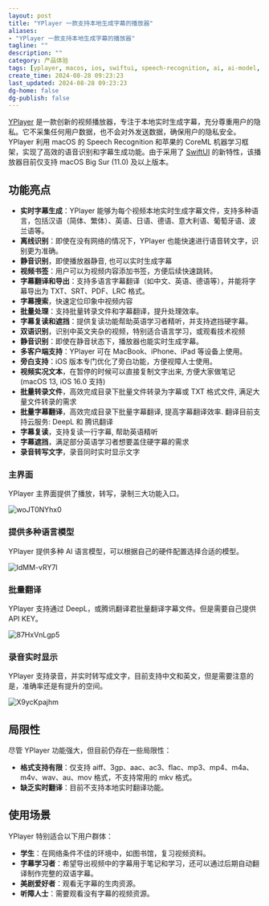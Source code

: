 ```yaml
---
layout: post
title: "YPlayer 一款支持本地生成字幕的播放器"
aliases:
- "YPlayer 一款支持本地生成字幕的播放器"
tagline: ""
description: ""
category: 产品体验
tags: [yplayer, macos, ios, swiftui, speech-recognition, ai, ai-model, ai-transcript, transcript, subtitle, subtitle-transcript]
create_time: 2024-08-28 09:23:23
last_updated: 2024-08-28 09:23:23
dg-home: false
dg-publish: false
---
```


[YPlayer](https://www.engineerdraft.com/yplayer/) 是一款创新的视频播放器，专注于本地实时生成字幕，充分尊重用户的隐私。它不采集任何用户数据，也不会对外发送数据，确保用户的隐私安全。YPlayer 利用 macOS 的 Speech Recognition 和苹果的 CoreML 机器学习框架，实现了高效的语音识别和字幕生成功能。由于采用了 [SwiftUI](https://developer.apple.com/xcode/swiftui/) 的新特性，该播放器目前仅支持 macOS Big Sur (11.0) 及以上版本。

## 功能亮点

- **实时字幕生成**：YPlayer 能够为每个视频本地实时生成字幕文件，支持多种语言，包括汉语（简体、繁体）、英语、日语、德语、意大利语、葡萄牙语、波兰语等。
- **离线识别**：即使在没有网络的情况下，YPlayer 也能快速进行语音转文字，识别更为准确。
- **静音识别**，即使播放器静音, 也可以实时生成字幕
- **视频书签**：用户可以为视频内容添加书签，方便后续快速跳转。
- **字幕翻译和导出**：支持多语言字幕翻译（如中文、英语、德语等），并能将字幕导出为 TXT、SRT、PDF、LRC 格式。
- **字幕搜索**，快速定位印象中视频内容
- **批量处理**：支持批量转录文件和字幕翻译，提升处理效率。
- **字幕复读和遮挡**：提供复读功能帮助英语学习者精听，并支持遮挡硬字幕。
- **双语识别**，识别中英文夹杂的视频，特别适合语言学习，或观看技术视频
- **静音识别**：即使在静音状态下，播放器也能实时生成字幕。
- **多客户端支持**：YPlayer 可在 MacBook、iPhone、iPad 等设备上使用。
- **旁白支持**：iOS 版本专门优化了旁白功能，方便视障人士使用。
- **视频实况文本**，在暂停的时候可以直接复制文字出来, 方便大家做笔记 (macOS 13, iOS 16.0 支持)
- **批量转录文件**，高效完成目录下批量文件转录为字幕或 TXT 格式文件, 满足大量文件转录的需求
- **批量字幕翻译**，高效完成目录下批量字幕翻译, 提高字幕翻译效率. 翻译目前支持云服务: DeepL 和 腾讯翻译
- **字幕复读**，支持复读一行字幕, 帮助英语精听
- **字幕遮挡**，满足部分英语学习者想要盖住硬字幕的需求
- **录音转写文字**，录音同时实时显示文字

### 主界面

YPlayer 主界面提供了播放，转写，录制三大功能入口。

![woJT0NYhx0](https://pic.einverne.info/images/woJT0NYhx0.png)

### 提供多种语言模型

YPlayer 提供多种 AI 语言模型，可以根据自己的硬件配置选择合适的模型。

![IdMM-vRY7I](https://pic.einverne.info/images/IdMM-vRY7I.png)

### 批量翻译

YPlayer 支持通过 DeepL，或腾讯翻译君批量翻译字幕文件。但是需要自己提供 API KEY。

![87HxVnLgp5](https://pic.einverne.info/images/87HxVnLgp5.png)

### 录音实时显示

YPlayer 支持录音，并实时转写成文字，目前支持中文和英文，但是需要注意的是，准确率还是有提升的空间。

![X9ycKpajhm](https://pic.einverne.info/images/X9ycKpajhm.png)

## 局限性

尽管 YPlayer 功能强大，但目前仍存在一些局限性：

- **格式支持有限**：仅支持 aiff、3gp、aac、ac3、flac、mp3、mp4、m4a、m4v、wav、au、mov 格式，不支持常用的 mkv 格式。
- **缺乏实时翻译**：目前不支持本地实时翻译功能。

## 使用场景

YPlayer 特别适合以下用户群体：

- **学生**：在网络条件不佳的环境中，如图书馆，复习视频资料。
- **字幕学习者**：希望导出视频中的字幕用于笔记和学习，还可以通过后期自动翻译制作完整的双语字幕。
- **美剧爱好者**：观看无字幕的生肉资源。
- **听障人士**：需要观看没有字幕的视频资源。
